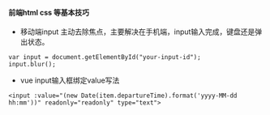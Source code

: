 #### 前端html css 等基本技巧

* 移动端input 主动去除焦点，主要解决在手机端，input输入完成，键盘还是弹出状态。

```
var input = document.getElementById("your-input-id");
input.blur();
```
* vue input输入框绑定value写法

```
<input :value="(new Date(item.departureTime).format('yyyy-MM-dd hh:mm'))" readonly="readonly" type="text">

```
